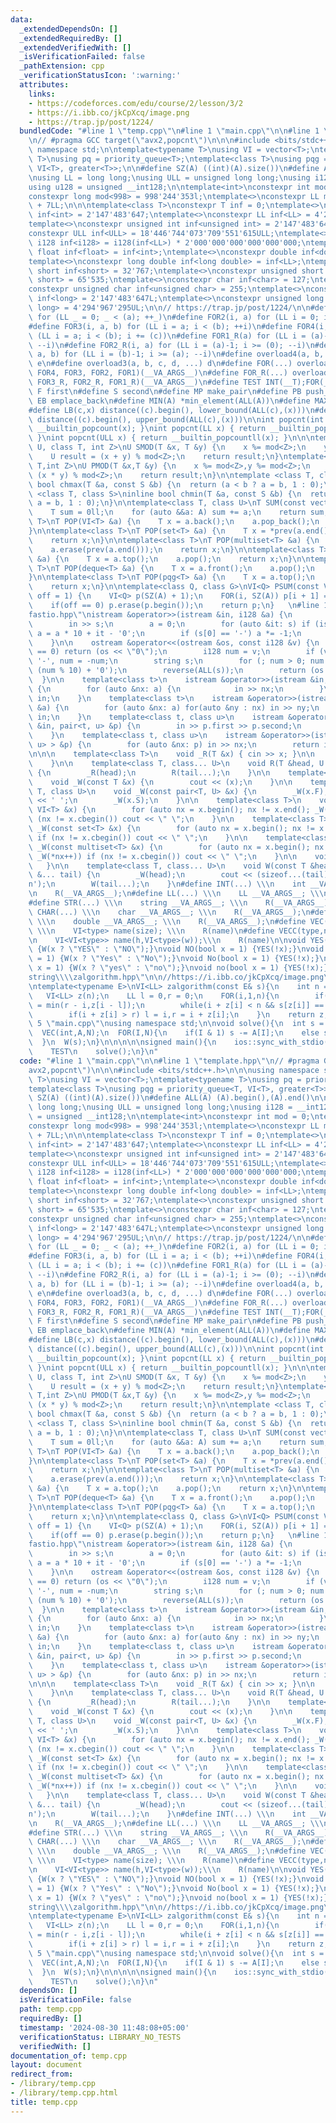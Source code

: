 ```yaml
---
data:
  _extendedDependsOn: []
  _extendedRequiredBy: []
  _extendedVerifiedWith: []
  _isVerificationFailed: false
  _pathExtension: cpp
  _verificationStatusIcon: ':warning:'
  attributes:
    links:
    - https://codeforces.com/edu/course/2/lesson/3/2
    - https://i.ibb.co/jkCpXcq/image.png
    - https://trap.jp/post/1224/
  bundledCode: "#line 1 \"temp.cpp\"\n#line 1 \"main.cpp\"\n\n#line 1 \"template.hpp\"\
    \n// #pragma GCC target(\"avx2,popcnt\")\n\n\n#include <bits/stdc++.h>\n\n\nusing\
    \ namespace std;\n\ntemplate<typename T>\nusing VI = vector<T>;\ntemplate<typename\
    \ T>\nusing pq = priority_queue<T>;\ntemplate<class T>\nusing pqg = priority_queue<T,\
    \ VI<T>, greater<T>>;\n\n#define SZ(A) ((int)(A).size())\n#define ALL(A) (A).begin(),(A).end()\n\
    \nusing LL = long long;\nusing ULL = unsigned long long;\nusing i128 = __int128;\n\
    using u128 = unsigned __int128;\n\ntemplate<int>\nconstexpr int mod = 0;\ntemplate<>\n\
    constexpr long mod<998> = 998'244'353l;\ntemplate<>\nconstexpr LL mod<107> = 1e9\
    \ + 7LL;\n\n\ntemplate<class T>\nconstexpr T inf = 0;\ntemplate<>\nconstexpr int\
    \ inf<int> = 2'147'483'647;\ntemplate<>\nconstexpr LL inf<LL> = 4'223'372'036'854'775'807;\n\
    template<>\nconstexpr unsigned int inf<unsigned int> = 2'147'483'647;\ntemplate<>\n\
    constexpr ULL inf<ULL> = 18'446'744'073'709'551'615ULL;\ntemplate<>\nconstexpr\
    \ i128 inf<i128> = i128(inf<LL>) * 2'000'000'000'000'000'000;\ntemplate<>\nconstexpr\
    \ float inf<float> = inf<int>;\ntemplate<>\nconstexpr double inf<double> = inf<int>;\n\
    template<>\nconstexpr long double inf<long double> = inf<LL>;\ntemplate<>\nconstexpr\
    \ short inf<short> = 32'767;\ntemplate<>\nconstexpr unsigned short inf<unsigned\
    \ short> = 65'535;\ntemplate<>\nconstexpr char inf<char> = 127;\ntemplate<>\n\
    constexpr unsigned char inf<unsigned char> = 255;\ntemplate<>\nconstexpr long\
    \ inf<long> = 2'147'483'647L;\ntemplate<>\nconstexpr unsigned long inf<unsigned\
    \ long> = 4'294'967'295UL;\n\n// https://trap.jp/post/1224/\n\n#define FOR1(a)\
    \ for (LL _ = 0; _ < (a); ++_)\n#define FOR2(i, a) for (LL i = 0; i < (a); ++i)\n\
    #define FOR3(i, a, b) for (LL i = a; i < (b); ++i)\n#define FOR4(i, a, b, c) for\
    \ (LL i = a; i < (b); i += (c))\n#define FOR1_R(a) for (LL i = (a)-1; i >= (0);\
    \ --i)\n#define FOR2_R(i, a) for (LL i = (a)-1; i >= (0); --i)\n#define FOR3_R(i,\
    \ a, b) for (LL i = (b)-1; i >= (a); --i)\n#define overload4(a, b, c, d, e, ...)\
    \ e\n#define overload3(a, b, c, d, ...) d\n#define FOR(...) overload4(__VA_ARGS__,\
    \ FOR4, FOR3, FOR2, FOR1)(__VA_ARGS__)\n#define FOR_R(...) overload3(__VA_ARGS__,\
    \ FOR3_R, FOR2_R, FOR1_R)(__VA_ARGS__)\n#define TEST INT(__T);FOR(__T)\n\n#define\
    \ F first\n#define S second\n#define MP make_pair\n#define PB push_back\n#define\
    \ EB emplace_back\n#define MIN(A) *min_element(ALL(A))\n#define MAX(A) *max_element(ALL(A))\n\
    #define LB(c,x) distance((c).begin(), lower_bound(ALL(c),(x)))\n#define UB(c,x)\
    \ distance((c).begin(), upper_bound(ALL(c),(x)))\n\nint popcnt(int x) { return\
    \ __builtin_popcount(x); }\nint popcnt(LL x) { return __builtin_popcountll(x);\
    \ }\nint popcnt(ULL x) { return __builtin_popcountll(x); }\n\n\ntemplate<class\
    \ U, class T, int Z>\nU SMOD(T &x, T &y) {\n    x %= mod<Z>;\n    y %= mod<Z>;\n\
    \    U result = (x + y) % mod<Z>;\n    return result;\n}\ntemplate<class U,class\
    \ T,int Z>\nU PMOD(T &x,T &y) {\n    x %= mod<Z>,y %= mod<Z>;\n    U result =\
    \ (x * y) % mod<Z>;\n    return result;\n}\n\ntemplate <class T, class S>\ninline\
    \ bool chmax(T &a, const S &b) {\n  return (a < b ? a = b, 1 : 0);\n}\ntemplate\
    \ <class T, class S>\ninline bool chmin(T &a, const S &b) {\n  return (a > b ?\
    \ a = b, 1 : 0);\n}\n\ntemplate<class T, class U>\nT SUM(const vector<U> &A) {\n\
    \    T sum = 0ll;\n    for (auto &&a: A) sum += a;\n    return sum;\n}\n\ntemplate<class\
    \ T>\nT POP(VI<T> &a) {\n    T x = a.back();\n    a.pop_back();\n    return x;\n\
    }\n\ntemplate<class T>\nT POP(set<T> &a) {\n    T x = *prev(a.end());\n    a.erase(x);\n\
    \    return x;\n}\n\ntemplate<class T>\nT POP(multiset<T> &a) {\n    T x = *prev(a.end());\n\
    \    a.erase(prev(a.end()));\n    return x;\n}\n\ntemplate<class T>\nT POP(pq<T>\
    \ &a) {\n    T x = a.top();\n    a.pop();\n    return x;\n}\n\ntemplate<class\
    \ T>\nT POP(deque<T> &a) {\n    T x = a.front();\n    a.pop();\n    return x;\n\
    }\n\ntemplate<class T>\nT POP(pqg<T> &a) {\n    T x = a.top();\n    a.pop();\n\
    \    return x;\n}\n\ntemplate<class Q, class G>\nVI<Q> PSUM(const VI<G> &A,int\
    \ off = 1) {\n    VI<Q> p(SZ(A) + 1);\n    FOR(i, SZ(A)) p[i + 1] = p[i] + A[i];\n\
    \    if(off == 0) p.erase(p.begin());\n    return p;\n}   \n#line 1 \"other\\\\\
    fastio.hpp\"\nistream &operator>>(istream &in, i128 &a) {\n        string s;\n\
    \        in >> s;\n        a = 0;\n        for (auto &it: s) if (isdigit(it))\
    \ a = a * 10 + it - '0';\n        if (s[0] == '-') a *= -1;\n        return in;\n\
    \    }\n\n    ostream &operator<<(ostream &os, const i128 &v) {\n        if (v\
    \ == 0) return (os << \"0\");\n        i128 num = v;\n        if (v < 0) os <<\
    \ '-', num = -num;\n        string s;\n        for (; num > 0; num /= 10) s.PB((char)\
    \ (num % 10) + '0');\n        reverse(ALL(s));\n        return (os << s);\n  \
    \  }\n\n    template<class t>\n    istream &operator>>(istream &in, VI<t> &a)\
    \ {\n        for (auto &nx: a) {\n            in >> nx;\n        }\n        return\
    \ in;\n    }\n    template<class t>\n    istream &operator>>(istream &in, VI<VI<t>>\
    \ &a) {\n        for (auto &nx: a) for(auto &ny : nx) in >> ny;\n        return\
    \ in;\n    }\n    template<class t, class u>\n    istream &operator>>(istream\
    \ &in, pair<t, u> &p) {\n        in >> p.first >> p.second;\n        return in;\n\
    \    }\n    template<class t, class u>\n    istream &operator>>(istream &in, VI<pair<t,\
    \ u> > &p) {\n        for (auto &nx: p) in >> nx;\n        return in;\n    }\n\
    \n\n\n    template<class T>\n    void _R(T &x) { cin >> x; }\n\n    void R() {\n\
    \    }\n\n    template<class T, class... U>\n    void R(T &head, U &... tail)\
    \ {\n        _R(head);\n        R(tail...);\n    }\n\n    template<class T>\n\
    \    void _W(const T &x) {\n        cout << (x);\n    }\n\n    template<class\
    \ T, class U>\n    void _W(const pair<T, U> &x) {\n        _W(x.F);\n        cout\
    \ << ' ';\n        _W(x.S);\n    }\n\n    template<class T>\n    void _W(const\
    \ VI<T> &x) {\n        for (auto nx = x.begin(); nx != x.end(); _W(*nx++)) if\
    \ (nx != x.cbegin()) cout << \" \";\n    }\n\n    template<class T>\n    void\
    \ _W(const set<T> &x) {\n        for (auto nx = x.begin(); nx != x.end(); _W(*nx++))\
    \ if (nx != x.cbegin()) cout << \" \";\n    }\n\n    template<class T>\n    void\
    \ _W(const multiset<T> &x) {\n        for (auto nx = x.begin(); nx != x.end();\
    \ _W(*nx++)) if (nx != x.cbegin()) cout << \" \";\n    }\n\n    void W() {\n \
    \   }\n\n    template<class T, class... U>\n    void W(const T &head, const U\
    \ &... tail) {\n        _W(head);\n        cout << (sizeof...(tail) ? ' ' : '\\\
    n');\n        W(tail...);\n    }\n#define INT(...) \\\n    int __VA_ARGS__; \\\
    \n    R(__VA_ARGS__);\n#define LL(...) \\\n    LL __VA_ARGS__; \\\n    R(__VA_ARGS__);\n\
    #define STR(...) \\\n    string __VA_ARGS__; \\\n    R(__VA_ARGS__);\n#define\
    \ CHAR(...) \\\n    char __VA_ARGS__; \\\n    R(__VA_ARGS__);\n#define DB(...)\
    \ \\\n    double __VA_ARGS__; \\\n    R(__VA_ARGS__);\n#define VEC(type,name,size)\
    \ \\\n    VI<type> name(size); \\\n    R(name)\n#define VECC(type,name, h,w) \\\
    \n    VI<VI<type>> name(h,VI<type>(w));\\\n    R(name)\n\nvoid YES(bool x = 1)\
    \ {W(x ? \"YES\" : \"NO\");}\nvoid NO(bool x = 1) {YES(!x);}\nvoid Yes(bool x\
    \ = 1) {W(x ? \"Yes\" : \"No\");}\nvoid No(bool x = 1) {YES(!x);}\nvoid yes(bool\
    \ x = 1) {W(x ? \"yes\" : \"no\");}\nvoid no(bool x = 1) {YES(!x);}\n#line 2 \"\
    string\\\\zalgorithm.hpp\"\n\n//https://i.ibb.co/jkCpXcq/image.png\n//https://codeforces.com/edu/course/2/lesson/3/2\n\
    \ntemplate<typename E>\nVI<LL> zalgorithm(const E& s){\n    int n = SZ(s);\n \
    \   VI<LL> z(n);\n    LL l = 0,r = 0;\n    FOR(i,1,n){\n        if(i < r) z[i]\
    \ = min(r - i,z[i - l]);\n        while(i + z[i] < n && s[z[i]] == s[i + z[i]])z[i]++;\n\
    \        if(i + z[i] > r) l = i,r = i + z[i];\n    }\n    return z;\n}\n#line\
    \ 5 \"main.cpp\"\nusing namespace std;\n\nvoid solve(){\n  int s = 0;\n  INT(N);\n\
    \  VEC(int,A,N);\n  FOR(I,N){\n    if(I & 1) s -= A[I];\n    else s += A[I];\n\
    \  }\n  W(s);\n}\n\n\n\n\nsigned main(){\n    ios::sync_with_stdio(false),cin.tie(nullptr);\n\
    \    TEST\n    solve();\n}\n"
  code: "#line 1 \"main.cpp\"\n\n#line 1 \"template.hpp\"\n// #pragma GCC target(\"\
    avx2,popcnt\")\n\n\n#include <bits/stdc++.h>\n\n\nusing namespace std;\n\ntemplate<typename\
    \ T>\nusing VI = vector<T>;\ntemplate<typename T>\nusing pq = priority_queue<T>;\n\
    template<class T>\nusing pqg = priority_queue<T, VI<T>, greater<T>>;\n\n#define\
    \ SZ(A) ((int)(A).size())\n#define ALL(A) (A).begin(),(A).end()\n\nusing LL =\
    \ long long;\nusing ULL = unsigned long long;\nusing i128 = __int128;\nusing u128\
    \ = unsigned __int128;\n\ntemplate<int>\nconstexpr int mod = 0;\ntemplate<>\n\
    constexpr long mod<998> = 998'244'353l;\ntemplate<>\nconstexpr LL mod<107> = 1e9\
    \ + 7LL;\n\n\ntemplate<class T>\nconstexpr T inf = 0;\ntemplate<>\nconstexpr int\
    \ inf<int> = 2'147'483'647;\ntemplate<>\nconstexpr LL inf<LL> = 4'223'372'036'854'775'807;\n\
    template<>\nconstexpr unsigned int inf<unsigned int> = 2'147'483'647;\ntemplate<>\n\
    constexpr ULL inf<ULL> = 18'446'744'073'709'551'615ULL;\ntemplate<>\nconstexpr\
    \ i128 inf<i128> = i128(inf<LL>) * 2'000'000'000'000'000'000;\ntemplate<>\nconstexpr\
    \ float inf<float> = inf<int>;\ntemplate<>\nconstexpr double inf<double> = inf<int>;\n\
    template<>\nconstexpr long double inf<long double> = inf<LL>;\ntemplate<>\nconstexpr\
    \ short inf<short> = 32'767;\ntemplate<>\nconstexpr unsigned short inf<unsigned\
    \ short> = 65'535;\ntemplate<>\nconstexpr char inf<char> = 127;\ntemplate<>\n\
    constexpr unsigned char inf<unsigned char> = 255;\ntemplate<>\nconstexpr long\
    \ inf<long> = 2'147'483'647L;\ntemplate<>\nconstexpr unsigned long inf<unsigned\
    \ long> = 4'294'967'295UL;\n\n// https://trap.jp/post/1224/\n\n#define FOR1(a)\
    \ for (LL _ = 0; _ < (a); ++_)\n#define FOR2(i, a) for (LL i = 0; i < (a); ++i)\n\
    #define FOR3(i, a, b) for (LL i = a; i < (b); ++i)\n#define FOR4(i, a, b, c) for\
    \ (LL i = a; i < (b); i += (c))\n#define FOR1_R(a) for (LL i = (a)-1; i >= (0);\
    \ --i)\n#define FOR2_R(i, a) for (LL i = (a)-1; i >= (0); --i)\n#define FOR3_R(i,\
    \ a, b) for (LL i = (b)-1; i >= (a); --i)\n#define overload4(a, b, c, d, e, ...)\
    \ e\n#define overload3(a, b, c, d, ...) d\n#define FOR(...) overload4(__VA_ARGS__,\
    \ FOR4, FOR3, FOR2, FOR1)(__VA_ARGS__)\n#define FOR_R(...) overload3(__VA_ARGS__,\
    \ FOR3_R, FOR2_R, FOR1_R)(__VA_ARGS__)\n#define TEST INT(__T);FOR(__T)\n\n#define\
    \ F first\n#define S second\n#define MP make_pair\n#define PB push_back\n#define\
    \ EB emplace_back\n#define MIN(A) *min_element(ALL(A))\n#define MAX(A) *max_element(ALL(A))\n\
    #define LB(c,x) distance((c).begin(), lower_bound(ALL(c),(x)))\n#define UB(c,x)\
    \ distance((c).begin(), upper_bound(ALL(c),(x)))\n\nint popcnt(int x) { return\
    \ __builtin_popcount(x); }\nint popcnt(LL x) { return __builtin_popcountll(x);\
    \ }\nint popcnt(ULL x) { return __builtin_popcountll(x); }\n\n\ntemplate<class\
    \ U, class T, int Z>\nU SMOD(T &x, T &y) {\n    x %= mod<Z>;\n    y %= mod<Z>;\n\
    \    U result = (x + y) % mod<Z>;\n    return result;\n}\ntemplate<class U,class\
    \ T,int Z>\nU PMOD(T &x,T &y) {\n    x %= mod<Z>,y %= mod<Z>;\n    U result =\
    \ (x * y) % mod<Z>;\n    return result;\n}\n\ntemplate <class T, class S>\ninline\
    \ bool chmax(T &a, const S &b) {\n  return (a < b ? a = b, 1 : 0);\n}\ntemplate\
    \ <class T, class S>\ninline bool chmin(T &a, const S &b) {\n  return (a > b ?\
    \ a = b, 1 : 0);\n}\n\ntemplate<class T, class U>\nT SUM(const vector<U> &A) {\n\
    \    T sum = 0ll;\n    for (auto &&a: A) sum += a;\n    return sum;\n}\n\ntemplate<class\
    \ T>\nT POP(VI<T> &a) {\n    T x = a.back();\n    a.pop_back();\n    return x;\n\
    }\n\ntemplate<class T>\nT POP(set<T> &a) {\n    T x = *prev(a.end());\n    a.erase(x);\n\
    \    return x;\n}\n\ntemplate<class T>\nT POP(multiset<T> &a) {\n    T x = *prev(a.end());\n\
    \    a.erase(prev(a.end()));\n    return x;\n}\n\ntemplate<class T>\nT POP(pq<T>\
    \ &a) {\n    T x = a.top();\n    a.pop();\n    return x;\n}\n\ntemplate<class\
    \ T>\nT POP(deque<T> &a) {\n    T x = a.front();\n    a.pop();\n    return x;\n\
    }\n\ntemplate<class T>\nT POP(pqg<T> &a) {\n    T x = a.top();\n    a.pop();\n\
    \    return x;\n}\n\ntemplate<class Q, class G>\nVI<Q> PSUM(const VI<G> &A,int\
    \ off = 1) {\n    VI<Q> p(SZ(A) + 1);\n    FOR(i, SZ(A)) p[i + 1] = p[i] + A[i];\n\
    \    if(off == 0) p.erase(p.begin());\n    return p;\n}   \n#line 1 \"other\\\\\
    fastio.hpp\"\nistream &operator>>(istream &in, i128 &a) {\n        string s;\n\
    \        in >> s;\n        a = 0;\n        for (auto &it: s) if (isdigit(it))\
    \ a = a * 10 + it - '0';\n        if (s[0] == '-') a *= -1;\n        return in;\n\
    \    }\n\n    ostream &operator<<(ostream &os, const i128 &v) {\n        if (v\
    \ == 0) return (os << \"0\");\n        i128 num = v;\n        if (v < 0) os <<\
    \ '-', num = -num;\n        string s;\n        for (; num > 0; num /= 10) s.PB((char)\
    \ (num % 10) + '0');\n        reverse(ALL(s));\n        return (os << s);\n  \
    \  }\n\n    template<class t>\n    istream &operator>>(istream &in, VI<t> &a)\
    \ {\n        for (auto &nx: a) {\n            in >> nx;\n        }\n        return\
    \ in;\n    }\n    template<class t>\n    istream &operator>>(istream &in, VI<VI<t>>\
    \ &a) {\n        for (auto &nx: a) for(auto &ny : nx) in >> ny;\n        return\
    \ in;\n    }\n    template<class t, class u>\n    istream &operator>>(istream\
    \ &in, pair<t, u> &p) {\n        in >> p.first >> p.second;\n        return in;\n\
    \    }\n    template<class t, class u>\n    istream &operator>>(istream &in, VI<pair<t,\
    \ u> > &p) {\n        for (auto &nx: p) in >> nx;\n        return in;\n    }\n\
    \n\n\n    template<class T>\n    void _R(T &x) { cin >> x; }\n\n    void R() {\n\
    \    }\n\n    template<class T, class... U>\n    void R(T &head, U &... tail)\
    \ {\n        _R(head);\n        R(tail...);\n    }\n\n    template<class T>\n\
    \    void _W(const T &x) {\n        cout << (x);\n    }\n\n    template<class\
    \ T, class U>\n    void _W(const pair<T, U> &x) {\n        _W(x.F);\n        cout\
    \ << ' ';\n        _W(x.S);\n    }\n\n    template<class T>\n    void _W(const\
    \ VI<T> &x) {\n        for (auto nx = x.begin(); nx != x.end(); _W(*nx++)) if\
    \ (nx != x.cbegin()) cout << \" \";\n    }\n\n    template<class T>\n    void\
    \ _W(const set<T> &x) {\n        for (auto nx = x.begin(); nx != x.end(); _W(*nx++))\
    \ if (nx != x.cbegin()) cout << \" \";\n    }\n\n    template<class T>\n    void\
    \ _W(const multiset<T> &x) {\n        for (auto nx = x.begin(); nx != x.end();\
    \ _W(*nx++)) if (nx != x.cbegin()) cout << \" \";\n    }\n\n    void W() {\n \
    \   }\n\n    template<class T, class... U>\n    void W(const T &head, const U\
    \ &... tail) {\n        _W(head);\n        cout << (sizeof...(tail) ? ' ' : '\\\
    n');\n        W(tail...);\n    }\n#define INT(...) \\\n    int __VA_ARGS__; \\\
    \n    R(__VA_ARGS__);\n#define LL(...) \\\n    LL __VA_ARGS__; \\\n    R(__VA_ARGS__);\n\
    #define STR(...) \\\n    string __VA_ARGS__; \\\n    R(__VA_ARGS__);\n#define\
    \ CHAR(...) \\\n    char __VA_ARGS__; \\\n    R(__VA_ARGS__);\n#define DB(...)\
    \ \\\n    double __VA_ARGS__; \\\n    R(__VA_ARGS__);\n#define VEC(type,name,size)\
    \ \\\n    VI<type> name(size); \\\n    R(name)\n#define VECC(type,name, h,w) \\\
    \n    VI<VI<type>> name(h,VI<type>(w));\\\n    R(name)\n\nvoid YES(bool x = 1)\
    \ {W(x ? \"YES\" : \"NO\");}\nvoid NO(bool x = 1) {YES(!x);}\nvoid Yes(bool x\
    \ = 1) {W(x ? \"Yes\" : \"No\");}\nvoid No(bool x = 1) {YES(!x);}\nvoid yes(bool\
    \ x = 1) {W(x ? \"yes\" : \"no\");}\nvoid no(bool x = 1) {YES(!x);}\n#line 2 \"\
    string\\\\zalgorithm.hpp\"\n\n//https://i.ibb.co/jkCpXcq/image.png\n//https://codeforces.com/edu/course/2/lesson/3/2\n\
    \ntemplate<typename E>\nVI<LL> zalgorithm(const E& s){\n    int n = SZ(s);\n \
    \   VI<LL> z(n);\n    LL l = 0,r = 0;\n    FOR(i,1,n){\n        if(i < r) z[i]\
    \ = min(r - i,z[i - l]);\n        while(i + z[i] < n && s[z[i]] == s[i + z[i]])z[i]++;\n\
    \        if(i + z[i] > r) l = i,r = i + z[i];\n    }\n    return z;\n}\n#line\
    \ 5 \"main.cpp\"\nusing namespace std;\n\nvoid solve(){\n  int s = 0;\n  INT(N);\n\
    \  VEC(int,A,N);\n  FOR(I,N){\n    if(I & 1) s -= A[I];\n    else s += A[I];\n\
    \  }\n  W(s);\n}\n\n\n\n\nsigned main(){\n    ios::sync_with_stdio(false),cin.tie(nullptr);\n\
    \    TEST\n    solve();\n}\n"
  dependsOn: []
  isVerificationFile: false
  path: temp.cpp
  requiredBy: []
  timestamp: '2024-08-30 11:48:08+05:00'
  verificationStatus: LIBRARY_NO_TESTS
  verifiedWith: []
documentation_of: temp.cpp
layout: document
redirect_from:
- /library/temp.cpp
- /library/temp.cpp.html
title: temp.cpp
---
```

